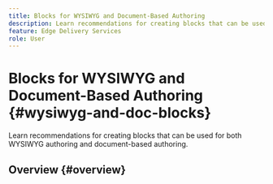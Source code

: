 ```yaml
---
title: Blocks for WYSIWYG and Document-Based Authoring
description: Learn recommendations for creating blocks that can be used for both WYSIWYG authoring and document-based authoring.
feature: Edge Delivery Services
role: User
---
```


# Blocks for WYSIWYG and Document-Based Authoring {#wysiwyg-and-doc-blocks}

Learn recommendations for creating blocks that can be used for both WYSIWYG authoring and document-based authoring.

## Overview {#overview}

